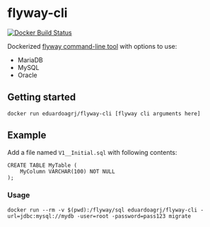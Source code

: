# flyway-cli
[![Docker Build Status](https://img.shields.io/docker/build/eduardoagrj/flyway-cli.svg)]()

Dockerized [flyway command-line tool](https://flywaydb.org/getstarted/firststeps/commandline) with options to use:

- MariaDB
- MySQL
- Oracle

## Getting started

`docker run eduardoagrj/flyway-cli [flyway cli arguments here]`

## Example

Add a file named `V1__Initial.sql` with following contents:

```
CREATE TABLE MyTable (
    MyColumn VARCHAR(100) NOT NULL
);

```
                                                             
### Usage
`docker run --rm -v $(pwd):/flyway/sql eduardoagrj/flyway-cli -url=jdbc:mysql://mydb -user=root -password=pass123 migrate`

